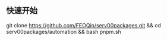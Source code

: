 ## 快速开始
git clone https://github.com/FEOQin/serv00packages.git && cd serv00packages/automation && bash pnpm.sh
